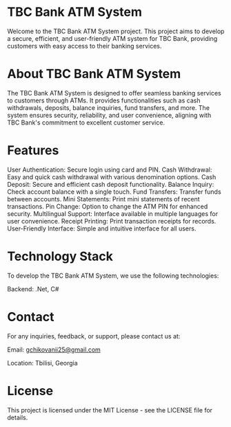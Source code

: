 # TBC Bank ATM System
Welcome to the TBC Bank ATM System project. This project aims to develop a secure, efficient, and user-friendly ATM system for TBC Bank, providing customers with easy access to their banking services.

# About TBC Bank ATM System
The TBC Bank ATM System is designed to offer seamless banking services to customers through ATMs. It provides functionalities such as cash withdrawals, deposits, balance inquiries, fund transfers, and more. The system ensures security, reliability, and user convenience, aligning with TBC Bank's commitment to excellent customer service.

# Features
User Authentication: Secure login using card and PIN.
Cash Withdrawal: Easy and quick cash withdrawal with various denomination options.
Cash Deposit: Secure and efficient cash deposit functionality.
Balance Inquiry: Check account balance with a single touch.
Fund Transfers: Transfer funds between accounts.
Mini Statements: Print mini statements of recent transactions.
Pin Change: Option to change the ATM PIN for enhanced security.
Multilingual Support: Interface available in multiple languages for user convenience.
Receipt Printing: Print transaction receipts for records.
User-Friendly Interface: Simple and intuitive interface for all users.

# Technology Stack
To develop the TBC Bank ATM System, we use the following technologies:

Backend: .Net, C#

# Contact
For any inquiries, feedback, or support, please contact us at:

Email: gchikovanii25@gmail.com

Location: Tbilisi, Georgia

# License
This project is licensed under the MIT License - see the LICENSE file for details.


